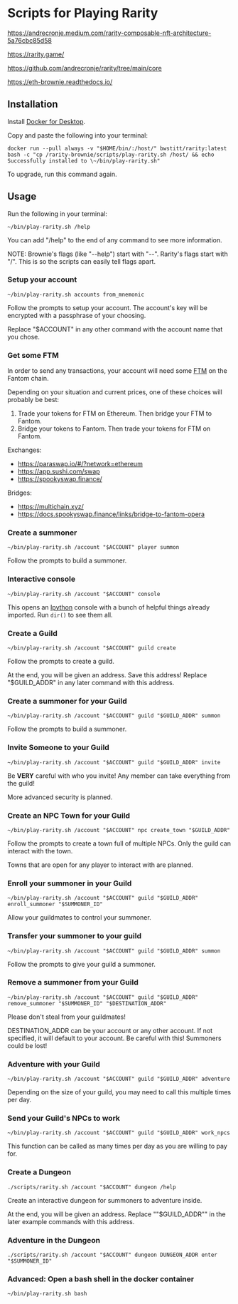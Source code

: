 # Scripts for Playing Rarity

<https://andrecronje.medium.com/rarity-composable-nft-architecture-5a76cbc85d58>

<https://rarity.game/>

<https://github.com/andrecronje/rarity/tree/main/core>

<https://eth-brownie.readthedocs.io/>

## Installation

Install [Docker for Desktop](https://www.docker.com/products/docker-desktop).

Copy and paste the following into your terminal:

    docker run --pull always -v "$HOME/bin/:/host/" bwstitt/rarity:latest bash -c "cp /rarity-brownie/scripts/play-rarity.sh /host/ && echo Successfully installed to \~/bin/play-rarity.sh"

To upgrade, run this command again.

## Usage

Run the following in your terminal:

    ~/bin/play-rarity.sh /help

You can add "/help" to the end of any command to see more information.

NOTE: Brownie's flags (like "--help") start with "--". Rarity's flags start with "/". This is so the scripts can easily tell flags apart.

### Setup your account

    ~/bin/play-rarity.sh accounts from_mnemonic

Follow the prompts to setup your account. The account's key will be encrypted with a passphrase of your choosing.

Replace "$ACCOUNT" in any other command with the account name that you chose.

### Get some FTM

In order to send any transactions, your account will need some [FTM](https://fantom.foundation/) on the Fantom chain.

Depending on your situation and current prices, one of these choices will probably be best:

1) Trade your tokens for FTM on Ethereum. Then bridge your FTM to Fantom.
2) Bridge your tokens to Fantom. Then trade your tokens for FTM on Fantom.

Exchanges:

- <https://paraswap.io/#/?network=ethereum>
- <https://app.sushi.com/swap>
- <https://spookyswap.finance/>

Bridges:

- <https://multichain.xyz/>
- <https://docs.spookyswap.finance/links/bridge-to-fantom-opera>

### Create a summoner

    ~/bin/play-rarity.sh /account "$ACCOUNT" player summon

Follow the prompts to build a summoner.

### Interactive console

    ~/bin/play-rarity.sh /account "$ACCOUNT" console

This opens an [Ipython](https://ipython.org/) console with a bunch of helpful things already imported. Run `dir()` to see them all.

### Create a Guild

    ~/bin/play-rarity.sh /account "$ACCOUNT" guild create

Follow the prompts to create a guild.

At the end, you will be given an address. Save this address! Replace "$GUILD_ADDR" in any later command with this address.

### Create a summoner for your Guild

    ~/bin/play-rarity.sh /account "$ACCOUNT" guild "$GUILD_ADDR" summon

Follow the prompts to build a summoner.

### Invite Someone to your Guild

    ~/bin/play-rarity.sh /account "$ACCOUNT" guild "$GUILD_ADDR" invite

Be **VERY** careful with who you invite! Any member can take everything from the guild!

More advanced security is planned.

### Create an NPC Town for your Guild

    ~/bin/play-rarity.sh /account "$ACCOUNT" npc create_town "$GUILD_ADDR"

Follow the prompts to create a town full of multiple NPCs. Only the guild can interact with the town.

Towns that are open for any player to interact with are planned.

### Enroll your summoner in your Guild

    ~/bin/play-rarity.sh /account "$ACCOUNT" guild "$GUILD_ADDR" enroll_summoner "$SUMMONER_ID"

Allow your guildmates to control your summoner.

### Transfer your summoner to your guild

    ~/bin/play-rarity.sh /account "$ACCOUNT" guild "$GUILD_ADDR" summon

Follow the prompts to give your guild a summoner.

### Remove a summoner from your Guild

    ~/bin/play-rarity.sh /account "$ACCOUNT" guild "$GUILD_ADDR" remove_summoner "$SUMMONER_ID" "$DESTINATION_ADDR"

Please don't steal from your guildmates!

DESTINATION_ADDR can be your account or any other account. If not specified, it will default to your account. Be careful with this! Summoners could be lost!

### Adventure with your Guild

    ~/bin/play-rarity.sh /account "$ACCOUNT" guild "$GUILD_ADDR" adventure

Depending on the size of your guild, you may need to call this multiple times per day.

### Send your Guild's NPCs to work

    ~/bin/play-rarity.sh /account "$ACCOUNT" guild "$GUILD_ADDR" work_npcs

This function can be called as many times per day as you are willing to pay for.

### Create a Dungeon

    ./scripts/rarity.sh /account "$ACCOUNT" dungeon /help

Create an interactive dungeon for summoners to adventure inside.

At the end, you will be given an address. Replace ""$GUILD_ADDR"" in the later example commands with this address.

### Adventure in the Dungeon

    ./scripts/rarity.sh /account "$ACCOUNT" dungeon DUNGEON_ADDR enter "$SUMMONER_ID"

### Advanced: Open a bash shell in the docker container

    ~/bin/play-rarity.sh bash
